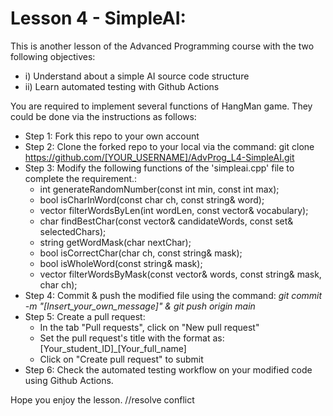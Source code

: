 # Lesson 4 - SimpleAI:
This is another lesson of the Advanced Programming course with the two following objectives:

* i) Understand about a simple AI source code structure
* ii) Learn automated testing with Github Actions

You are required to implement several functions of HangMan game. They could be done via the instructions as follows:
* Step 1: Fork this repo to your own account
* Step 2: Clone the forked repo to your local via the command: git clone https://github.com/[YOUR_USERNAME]/AdvProg_L4-SimpleAI.git
* Step 3: Modify the following functions of the 'simpleai.cpp' file to complete the requirement.:
	* int generateRandomNumber(const int min, const int max);
	* bool isCharInWord(const char ch, const string& word);
	* vector<string> filterWordsByLen(int wordLen, const vector<string>& vocabulary);
	* char findBestChar(const vector<string>& candidateWords, const set<char>& selectedChars);
	* string getWordMask(char nextChar);
	* bool isCorrectChar(char ch, const string& mask);
	* bool isWholeWord(const string& mask);
	*  vector<string> filterWordsByMask(const vector<string>& words, const string& mask, char ch);
* Step 4: Commit & push the modified file using the command: *git commit -m "[Insert_your_own_message]" & git push origin main*
* Step 5: Create a pull request:
  - In the tab "Pull requests", click on "New pull request"
  - Set the pull request's title with the format as: [Your_student_ID]_[Your_full_name]
  - Click on "Create pull request" to submit
* Step 6: Check the automated testing workflow on your modified code using Github Actions.

Hope you enjoy the lesson.
//resolve conflict
